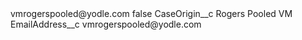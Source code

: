 <?xml version="1.0" encoding="UTF-8"?>
<CustomMetadata xmlns="http://soap.sforce.com/2006/04/metadata" xmlns:xsi="http://www.w3.org/2001/XMLSchema-instance" xmlns:xsd="http://www.w3.org/2001/XMLSchema">
    <label>vmrogerspooled@yodle.com</label>
    <protected>false</protected>
    <values>
        <field>CaseOrigin__c</field>
        <value xsi:type="xsd:string">Rogers Pooled VM</value>
    </values>
    <values>
        <field>EmailAddress__c</field>
        <value xsi:type="xsd:string">vmrogerspooled@yodle.com</value>
    </values>
</CustomMetadata>
